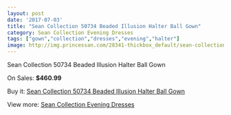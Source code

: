 ```yaml
---
layout: post
date: '2017-07-03'
title: "Sean Collection 50734 Beaded Illusion Halter Ball Gown"
category: Sean Collection Evening Dresses
tags: ["gown","collection","dresses","evening","halter"]
image: http://img.princessan.com/28341-thickbox_default/sean-collection-50734-beaded-illusion-halter-ball-gown.jpg
---
```

Sean Collection 50734 Beaded Illusion Halter Ball Gown

On Sales: **$460.99**
<a href="https://www.princessan.com/en/12935-sean-collection-50734-beaded-illusion-halter-ball-gown.html"><amp-img layout="responsive" width="600" height="600" src="//img.princessan.com/28341-thickbox_default/sean-collection-50734-beaded-illusion-halter-ball-gown.jpg" alt="Sean Collection 50734 Beaded Illusion Halter Ball Gown 0" /></a>
<a href="https://www.princessan.com/en/12935-sean-collection-50734-beaded-illusion-halter-ball-gown.html"><amp-img layout="responsive" width="600" height="600" src="//img.princessan.com/28343-thickbox_default/sean-collection-50734-beaded-illusion-halter-ball-gown.jpg" alt="Sean Collection 50734 Beaded Illusion Halter Ball Gown 1" /></a>
<a href="https://www.princessan.com/en/12935-sean-collection-50734-beaded-illusion-halter-ball-gown.html"><amp-img layout="responsive" width="600" height="600" src="//img.princessan.com/28342-thickbox_default/sean-collection-50734-beaded-illusion-halter-ball-gown.jpg" alt="Sean Collection 50734 Beaded Illusion Halter Ball Gown 2" /></a>

Buy it: [Sean Collection 50734 Beaded Illusion Halter Ball Gown](https://www.princessan.com/en/12935-sean-collection-50734-beaded-illusion-halter-ball-gown.html "Sean Collection 50734 Beaded Illusion Halter Ball Gown")

View more: [Sean Collection Evening Dresses](https://www.princessan.com/en/94- "Sean Collection Evening Dresses")